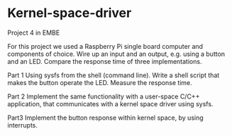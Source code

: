 # Kernel-space-driver
Project 4 in EMBE

For this project we used a Raspberry Pi single board computer and components of choice.
Wire up an input and an output, e.g. using a button and an LED.
Compare the response time of three implementations. 

Part 1
Using sysfs from the shell (command line).   Write a shell script that makes the button operate the LED.
Measure the response time.

Part 2
Implement the same functionality with a user-space C/C++ application, that communicates with a kernel space driver using sysfs.

Part3
Implement the button response within kernel space, by using interrupts.
